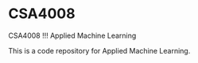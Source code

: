 # CSA4008
CSA4008 !!!
Applied Machine Learning

This is a code repository for  Applied Machine Learning.